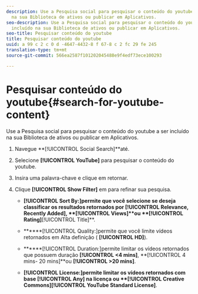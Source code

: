 ```yaml
---
description: Use a Pesquisa social para pesquisar o conteúdo do youtube a ser incluído
  na sua Biblioteca de ativos ou publicar em Aplicativos.
seo-description: Use a Pesquisa social para pesquisar o conteúdo do youtube a ser
  incluído na sua Biblioteca de ativos ou publicar em Aplicativos.
seo-title: Pesquisar conteúdo do youtube
title: Pesquisar conteúdo do youtube
uuid: a 99 c 2 c 0 d -4647-4432-8 f 67-8 c 2 fc 29 fe 245
translation-type: tm+mt
source-git-commit: 566ea2587f101202045488e9f4edf73ece100293

---
```



# Pesquisar conteúdo do youtube{#search-for-youtube-content}

Use a Pesquisa social para pesquisar o conteúdo do youtube a ser incluído na sua Biblioteca de ativos ou publicar em Aplicativos.

1. Navegue **[!UICONTROL Social Search]**até.
1. Selecione **[!UICONTROL YouTube]** para pesquisar o conteúdo do youtube.
1. Insira uma palavra-chave e clique em retornar.
1. Clique **[!UICONTROL Show Filter]** em para refinar sua pesquisa.

   * ****[!UICONTROL Sort By:]permite que você selecione se deseja classificar os resultados retornados por **[!UICONTROL Relevance, Recently Added]**, **[!UICONTROL Views]**ou **[!UICONTROL Rating]****[!UICONTROL Title]**.

   * ******[!UICONTROL Quality:]permite que você limite vídeos retornados em Alta definição ( **[!UICONTROL HD]**).

   * ******[!UICONTROL Duration:]permite limitar os vídeos retornados que possuem duração **[!UICONTROL <4 mins]**, **[!UICONTROL 4 mins- 20 mins]**ou **[!UICONTROL >20 mins]**.

   * ******[!UICONTROL License:]permite limitar os vídeos retornados com base **[!UICONTROL Any]** na licença ou **[!UICONTROL Creative Commons]****[!UICONTROL YouTube Standard License]**.

